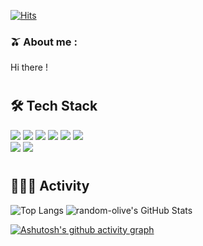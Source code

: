 [![Hits](https://hits.seeyoufarm.com/api/count/incr/badge.svg?url=https%3A%2F%2Fgithub.com%2Frandom-olive&count_bg=%2379C83D&title_bg=%23555555&icon=&icon_color=%23E7E7E7&title=hits&edge_flat=true)](https://hits.seeyoufarm.com)
<br />
### 🫒 About me : 
Hi there !



<!--
**random-olive/random-olive** is a ✨ _special_ ✨ repository because its `README.md` (this file) appears on your GitHub profile.

Here are some ideas to get you started:

- 🔭 I’m currently working on ...
- 🌱 I’m currently learning ...
- 👯 I’m looking to collaborate on ...
- 🤔 I’m looking for help with ...
- 💬 Ask me about ...
- 📫 How to reach me: ...
- 😄 Pronouns: ...
- ⚡ Fun fact: ...
-->

#
#
## 🛠 Tech Stack

<div style="height:auto; gap: 10px;">
<img src="https://img.shields.io/badge/react-%2320232a.svg?style=flat-square&logo=react&logoColor=%2361DAFB" 
/>
<img src="https://img.shields.io/badge/styled--components-DB7093?style=flat-square&logo=styled-components&logoColor=white" />
<img src="https://img.shields.io/badge/HTML5-E34F26?style=flat-square&logo=html5&logoColor=white" />
<img src="https://img.shields.io/badge/CSS-%231572B6.svg?style=flat-square&logo=css3&logoColor=white" />
<img src="https://img.shields.io/badge/JavaScript-F7DF1E?style=flat-square&logo=javascript&logoColor=black" />

<img src="https://img.shields.io/badge/Firebase-039BE5?style=flat-square&logo=Firebase&logoColor=white"/>
<br />
<img src="https://img.shields.io/badge/Git-F05032?style=flat-square&logo=Git&logoColor=white" />
<img src="https://img.shields.io/badge/Figma-F76459?style=flat-square&logo=Figma&logoColor=white" />
</div>

#
#
## 🤹🏻‍♂️ Activity

![Top Langs](https://github-readme-stats.vercel.app/api/top-langs/?username=random-olive)
![random-olive's GitHub Stats](https://github-readme-stats.vercel.app/api?username=random-olive&show_icons=true&theme=vue-dark)

[![Ashutosh's github activity graph](https://activity-graph.herokuapp.com/graph?username=random-olive&theme=vue)](https://github.com/ashutosh00710/github-readme-activity-graph)
